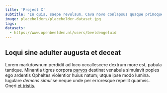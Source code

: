 ```yaml
---
title: 'Project X'
subtitle: 'In quis, saepe revulsum. Cava novo conlapsus quaque primoque, in cupiens, nam.'
image: placeholders/placeholder-dataset.jpg
tags:
datasets:
  - https://www.openbeelden.nl/users/beeldengeluid
---
```


## Loqui sine adulter augusta et deceat

Lorem markdownum perdidit ad loco occallescere dextrum more est, pabula
tantique. Minantia tigres corpora [parvos](http://ad.io/cancer) destinat
venabula simulavit poples ego ardentis Opheltes violentior huius natum; utque
ipse modo lumina. Iugulare _demens simul_ se neque unde per erroresque repellit
quamvis. Oneri [et tristis](http://pennae-temesaea.com/).

